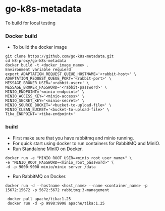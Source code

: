 # go-k8s-metadata

To build for local testing

### Docker build
- To build the docker image

```
git clone https://github.com/go-k8s-metadata.git
cd k8-proxy/go-k8s-metadata
docker build -t <docker_image_name> .
Environment variable requierd
export ADAPTATION_REQUEST_QUEUE_HOSTNAME='<rabbit-host>' \ 
ADAPTATION_REQUEST_QUEUE_PORT='<rabbit-port>' \
MESSAGE_BROKER_USER='<rabbit-user>' \
MESSAGE_BROKER_PASSWORD='<rabbit-password>' \
MINIO_ENDPOINT='<minio-endpoint>' \ 
MINIO_ACCESS_KEY='<minio-access>' \ 
MINIO_SECRET_KEY='<minio-secret>' \ 
MINIO_SOURCE_BUCKET='<bucket-to-upload-file>' \ 
MINIO_CLEAN_BUCKET='<bucket-to-upload-file>' \ 
Tika_ENDPOINT='<tika-endpoint>' 

```
### build

- First make sure that you have rabbitmq and minio running.
- For quick start using docker to run containers for RabbitMQ and MinIO.
- Run Standalone MinIO on Docker.

```
docker run -e "MINIO_ROOT_USER=<minio_root_user_name>" \
-e "MINIO_ROOT_PASSWORD=<minio_root_password>" \
-d -p 9000:9000 minio/minio server /data
```

- Run RabbitMQ on Docker.

```
docker run -d --hostname <host_name> --name <container_name> -p 15672:15672 -p 5672:5672 rabbitmq:3-management
```
```
 docker pull apache/tika:1.25
 docker run -d -p 9998:9998 apache/tika:1.25
```

